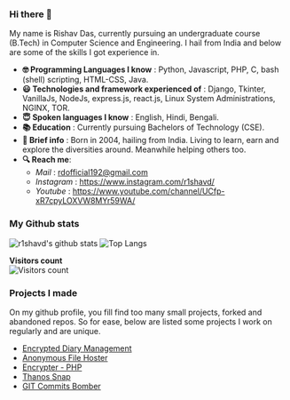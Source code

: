 ### Hi there 👋

My name is Rishav Das, currently pursuing an undergraduate course (B.Tech) in Computer Science and Engineering. I hail from India and below are some of the skills I got experience in.

* __🤓 Programming Languages I know__ : Python, Javascript, PHP, C, bash (shell) scripting, HTML-CSS, Java.
* __😃 Technologies and framework experienced of__ : Django, Tkinter, VanillaJs, NodeJs, express.js, react.js, Linux System Administrations, NGINX, TOR.
* __😇 Spoken languages I know__ : English, Hindi, Bengali.
* __📚 Education__ : Currently pursuing Bachelors of Technology (CSE).
* __📃 Brief info__ : Born in 2004, hailing from India. Living to learn, earn and explore the diversities around. Meanwhile helping others too.
* __🔍 Reach me__:
  * _Mail_ : rdofficial192@gmail.com
  * _Instagram_ : https://www.instagram.com/r1shavd/
  * _Youtube_ : https://www.youtube.com/channel/UCfp-xR7cpyLOXVW8MYr59WA/

### My Github stats

![r1shavd's github stats](https://github-readme-streak-stats.herokuapp.com/?user=r1shavd&theme=chartreuse-dark&hide_border=True)
![Top Langs](https://github-readme-stats.vercel.app/api/top-langs/?username=r1shavd&theme=gotham)
<p>
 <b>Visitors count</b>
 <br>
 <img src="https://profile-counter.glitch.me/r1shavd/count.svg" alt="Visitors count">
</p>

### Projects I made

On my github profile, you fill find too many small projects, forked and abandoned repos. So for ease, below are listed some projects I work on regularly and are unique.
* [Encrypted Diary Management](https://github.com/r1shavd/EncryptedDiaryManagement/)
* [Anonymous File Hoster](https://github.com/r1shavd/NodeJsAnonHtmlHoster/)
* [Encrypter - PHP](https://github.com/r1shavd/PhpEncrypter/)
* [Thanos Snap](https://github.com/r1shavd/thanos-snap/)
* [GIT Commits Bomber](https://github.com/r1shavd/git-commits-bomber/)
